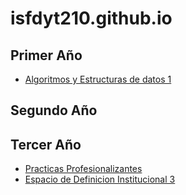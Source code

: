 # isfdyt210.github.io

## Primer Año

* [Algoritmos y Estructuras de datos 1]()


## Segundo Año


## Tercer Año
* [Practicas Profesionalizantes](https://isfdyt210.github.io/practicas_profesionalizantes_3/)
* [Espacio de Definicion Institucional 3](https://isfdyt210.github.io/espacio_de_definicion_institucional_3/)
